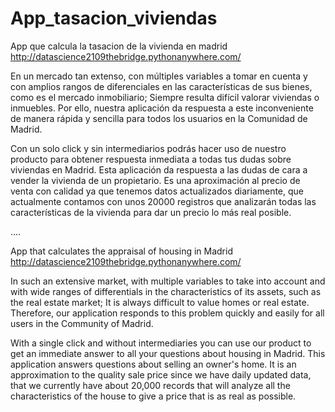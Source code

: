 # App_tasacion_viviendas

App que calcula la tasacion de la vivienda en madrid http://datascience2109thebridge.pythonanywhere.com/

En un mercado tan extenso, con múltiples variables a tomar en cuenta y con amplios rangos de diferenciales en las características de sus bienes, como es el mercado inmobiliario; Siempre resulta difícil valorar viviendas o inmuebles. Por ello, nuestra aplicación da respuesta a este inconveniente de manera rápida y sencilla para todos los usuarios en la Comunidad de Madrid.

Con un solo click y sin intermediarios podrás hacer uso de nuestro producto para obtener respuesta inmediata a todas tus dudas sobre viviendas en Madrid. Esta aplicación da respuesta a las dudas de cara a vender la vivienda de un propietario. Es una aproximación al precio de venta con calidad ya que tenemos datos actualizados diariamente, que actualmente contamos con unos 20000 registros que analizarán todas las características de la vivienda para dar un precio lo más real posible.

....

App that calculates the appraisal of housing in Madrid http://datascience2109thebridge.pythonanywhere.com/

In such an extensive market, with multiple variables to take into account and with wide ranges of differentials in the characteristics of its assets, such as the real estate market; It is always difficult to value homes or real estate. Therefore, our application responds to this problem quickly and easily for all users in the Community of Madrid.

With a single click and without intermediaries you can use our product to get an immediate answer to all your questions about housing in Madrid. This application answers questions about selling an owner's home. It is an approximation to the quality sale price since we have daily updated data, that we currently have about 20,000 records that will analyze all the characteristics of the house to give a price that is as real as possible.
